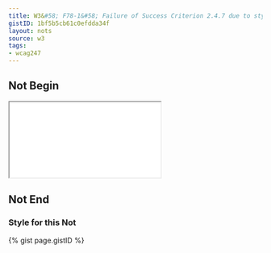 ```yaml
---
title: W3&#58; F78-1&#58; Failure of Success Criterion 2.4.7 due to styling element outlines and borders in a way that removes or renders non-visible the visual focus indicator
gistID: 1bf5b5cb61c0efdda34f
layout: nots
source: w3
tags:
- wcag247
---
```


<h2 aria-describedby="{{ page.gistID }}">Not Begin</h2>
<div class="rendered-not">
<iframe seamless title="Example Page for {{ page.title }}" src="F78-1-special.html"></iframe>
</div> <!-- rendered-not -->

<h2 aria-describedby="{{ page.gistID }}">Not End</h2>

<h3 aria-describedby="{{ page.gistID }}">Style for this Not</h3>
{% gist page.gistID %}